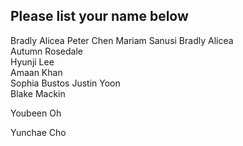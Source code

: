 ## Please list your name below

Bradly Alicea
Peter Chen
Mariam Sanusi
Bradly Alicea   
Autumn Rosedale   
Hyunji Lee   
Amaan Khan   
Sophia Bustos 
Justin Yoon \
Blake Mackin

Youbeen Oh

Yunchae Cho
